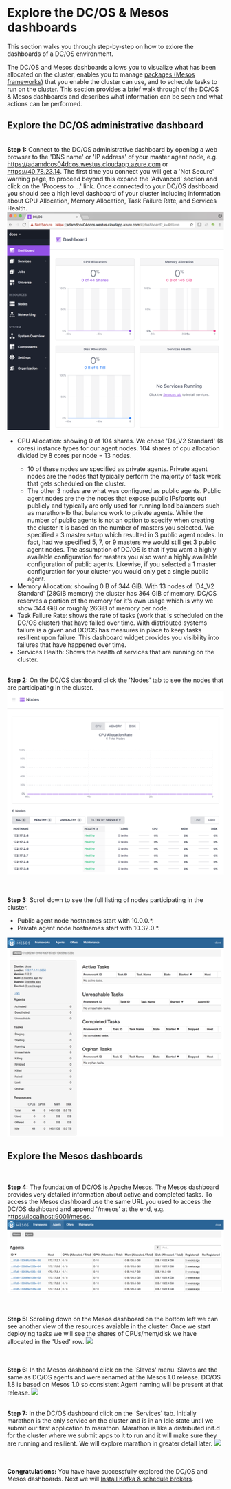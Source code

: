 # Explore the DC/OS & Mesos dashboards
This section walks you through step-by-step on how to exlore the dashboards of a DC/OS environment.<br>

The DC/OS and Mesos dashboards allows you to visualize what has been allocated on the cluster, enables you to manage <a href="https://github.com/mesosphere/universe/tree/version-3.x/repo/packages">packages (Mesos frameworks)</a> that you enable the cluster can use, and to schedule tasks to run on the cluster.  This section provides a brief walk through of the DC/OS & Mesos dashboards and describes what information can be seen and what actions can be performed.

## Explore the DC/OS administrative dashboard
<br><b>Step 1:</b> Connect to the DC/OS administrative dashboard by openibg a web browser to the 'DNS name' or 'IP address' of your master agent node, e.g. https://adamdcos04dcos.westus.cloudapp.azure.com or https://40.78.23.14.  The first time you connect you will get a 'Not Secure' warning page, to proceed beyond this expand the 'Advanced' section and click on the 'Process to ...' link.  Once connected to your DC/OS dashboard you should see a high level dashboard of your cluster including information about CPU Allocation, Memory Allocation, Task Failure Rate, and Services Health.<br>
<img src="01.png"/><ul>
<li>CPU Allocation: showing 0 of 104 shares.  We chose 'D4_V2 Standard' (8 cores) instance types for our agent nodes.  104 shares of cpu allocation divided by 8 cores per node = 13 nodes.</li><ul>
<li>10 of these nodes we specified as private agents.  Private agent nodes are the nodes that typically perform the majority of task work that gets scheduled on the cluster.</li>
<li>The other 3 nodes are what was configured as public agents.  Public agent nodes are the the nodes that expose public IPs/ports out publicly and typically are only used for running load balancers such as marathon-lb that balance work to private agents.  While the number of public agents is not an option to specify when creating the cluster it is based on the number of masters you selected.  We specified a 3 master setup which resulted in 3 public agent nodes.  In fact, had we specified 5, 7, or 9 masters we would still get 3 public agent nodes.  The assumption of DC/OS is that if you want a highly available configuration for masters you also want a highly available configuration of public agents.  Likewise, if you selected a 1 master configuration for your cluster you would only get a single public agent.</li></ul>
<li>Memory Allocation: showing 0 B of 344 GiB.  With 13 nodes of 'D4_V2 Standard' (28GiB memory) the cluster has 364 GiB of memory.  DC/OS reserves a portion of the memory for it's own usage which is why we show 344 GiB or roughly 26GiB of memory per node.</li>
<li>Task Failure Rate: shows the rate of tasks (work that is scheduled on the DC/OS cluster) that have failed over time.  With distributed systems failure is a given and DC/OS has measures in place to keep tasks resilient upon failure.  This dashboard widget provides you visibility into failures that have happened over time.</li>
<li>Services Health: Shows the health of services that are running on the cluster.</li></ul>

<br><b>Step 2:</b> On the DC/OS dashboard click the 'Nodes' tab to see the nodes that are participating in the cluster.
<img src="02.png"/><br>

<br><br><b>Step 3:</b> Scroll down to see the full listing of nodes participating in the cluster.<ul>
<li>Public agent node hostnames start with 10.0.0.*.</li>
<li>Private agent node hostnames start with 10.32.0.*.</li></ul>
<img src="03.png"/><br>

## Explore the Mesos dashboards
<br><br><b>Step 4:</b> The foundation of DC/OS is Apache Mesos.  The Mesos dashboard provides very detailed information about active and completed tasks.  To access the Mesos dashboard use the same URL you used to access the DC/OS dashboard and append '/mesos' at the end, e.g. <a href="http://localhost:9001/mesos">https://localhost:9001/mesos</a>.
<img src="04.png"/><br>

<br><br><b>Step 5:</b> Scrolling down on the Mesos dashboard on the bottom left we can see another view of the resources avaiable in the cluster.  Once we start deploying tasks we will see the shares of CPUs/mem/disk we have allocated in the 'Used' row.
<img src="05.png"/><br>

<br><br><b>Step 6:</b> In the Mesos dashboard click on the 'Slaves' menu.  Slaves are the same as DC/OS agents and were renamed at the Mesos 1.0 release.  DC/OS 1.8 is based on Mesos 1.0 so consistent Agent naming will be present at that release.
<img src="06.png"/><br>

<br><b>Step 7:</b> In the DC/OS dashboard click on the 'Services' tab.  Initially marathon is the only service on the cluster and is in an Idle state until we submit our first application to marathon.  Marathon is like a distributed init.d for the cluster where we submit apps to it to run and it will make sure they are running and resilient.  We will explore marathon in greater detail later.
<img src="07.png"/><br>

<br><br><b>Congratulations:</b> You have have successfully explored the DC/OS and Mesos dashboards.  Next we will [Install Kafka & schedule brokers](../4-kafka/README.md).
